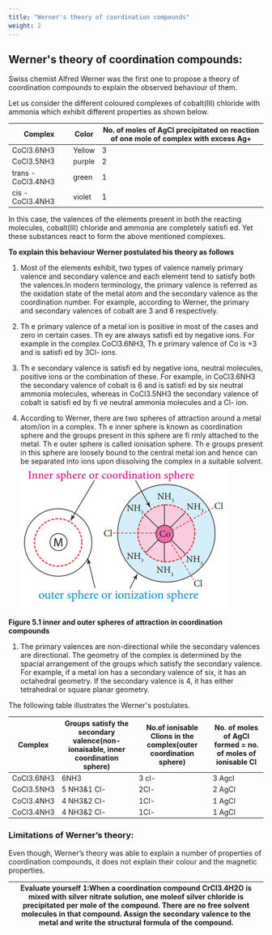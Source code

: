 ```yaml
---
title: "Werner's theory of coordination compounds"
weight: 2
---
```


## Werner's theory of coordination compounds:
Swiss chemist Alfred Werner was the first one to propose a theory of coordination compounds to explain the observed behaviour of them.

Let us consider the different coloured complexes of cobalt(III) chloride with ammonia which exhibit different properties as shown below.


| Complex| Color| No. of moles of AgCl precipitated on reaction of one mole of complex with excess Ag+ |
| ----------- | ----------- | ----------- |
| CoCl3.6NH3| Yellow |      3 |
| CoCl3.5NH3| purple |      2 |
| trans - CoCl3.4NH3| green |      1 |
| cis - CoCl3.4NH3| violet |       1 |


In this case, the valences of the elements present in both the reacting molecules, cobalt(III) chloride and ammonia are completely satisfi ed. Yet these substances react to form the above mentioned complexes.

**To explain this behaviour Werner postulated his theory as follows** 
1. Most of the elements exhibit, two types of valence namely primary valence and secondary
valence and each element tend to satisfy both the valences.In modern terminology, the primary valence is referred as the oxidation state of the metal atom and the secondary valence as the coordination number. For example, according to Werner, the primary and secondary valences of cobalt are 3 and 6 respectively.

2. Th e primary valence of a metal ion is positive in most of the cases and zero in certain cases. Th ey are always satisfi ed by negative ions. For example in the complex CoCl3.6NH3, Th e primary valence of Co is +3 and is satisfi ed by 3Cl- ions.

3. Th e secondary valence is satisfi ed by negative ions, neutral molecules, positive ions or the combination of these. For example, in CoCl3.6NH3 the secondary valence of cobalt is 6 and is satisfi ed by six neutral ammonia molecules, whereas in CoCl3.5NH3 the secondary valence of cobalt is satisfi ed by fi ve neutral ammonia molecules and a Cl- ion.

4. According to Werner, there are two spheres of attraction around a metal atom/ion in a complex. Th e inner sphere is known as coordination sphere and the groups present in this sphere are fi rmly attached to the metal. Th e outer sphere is called ionisation sphere. Th e groups present in this sphere are loosely bound to the central metal ion and hence can be separated into ions upon dissolving the complex in a suitable solvent.
![inner and outer spheres of attraction in coordination compounds](<../Out sphere .png>)

**Figure 5.1 inner and outer spheres of attraction in coordination compounds**










  



1. The primary valences are non-directional while the secondary valences are directional. The geometry of the complex is determined by the spacial arrangement of the groups which satisfy the secondary valence. For example, if a metal ion has a secondary valence of six, it has an octahedral geometry. If the secondary valence is 4, it has either tetrahedral or square planar geometry.

The following table illustrates the Werner's postulates.

| Complex |Groups satisfy the secondary valence(non-ionaisable, inner coordination sphere)|No.of ionisable Clions in the complex(outer coordination sphere)|No. of moles of AgCl formed = no. of moles of ionisable Cl|
|------|------|------|------|
|CoCl3.6NH3| 6NH3|3 cl-| 3 Agcl |
| CoCl3.5NH3  |5 NH3&1 Cl-|2Cl- | 2 AgCl |
| CoCl3.4NH3  |4 NH3&2 Cl-|1Cl- | 1 AgCl |
| CoCl3.4NH3  |4 NH3&2 Cl-|1Cl- | 1 AgCl |

### Limitations of Werner’s theory:


Even though, Werner’s theory was able to explain a number of properties of coordination compounds, it does not explain their colour and the magnetic properties.



| Evaluate yourself 1:When a coordination compound CrCl3.4H2O is mixed with silver nitrate solution, one moleof silver chloride is precipitated per mole of the compound. There are no free solvent molecules in that compound. Assign the secondary valence to the metal and write the structural formula of the compound.|
| ----------- |

